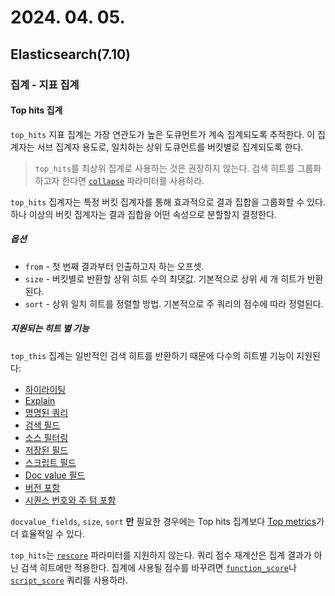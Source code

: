 # 2024. 04. 05.

## Elasticsearch(7.10)

### 집계 - 지표 집계

#### Top hits 집계

`top_hits` 지표 집계는 가장 연관도가 높은 도큐먼트가 계속 집계되도록 추적한다. 이 집계자는 서브 집계자 용도로, 일치하는 상위 도큐먼트를 버킷별로 집계되도록 한다.

> `top_hits`를 최상위 집계로 사용하는 것은 권장하지 않는다. 검색 히트를 그룹화하고자 한다면 [`collapse`][collapse-search-result] 파라미터를 사용하라.

`top_hits` 집계자는 특정 버킷 집계자를 통해 효과적으로 결과 집합을 그룹화할 수 있다. 하나 이상의 버킷 집계자는 결과 집합을 어떤 속성으로 분할할지 결정한다.

##### 옵션

- `from` - 첫 번째 결과부터 인출하고자 하는 오프셋.
- `size` - 버킷별로 반환할 상위 히트 수의 최댓값. 기본적으로 상위 세 개 히트가 반환된다.
- `sort` - 상위 일치 히트를 정렬할 방법. 기본적으로 주 쿼리의 점수에 따라 정렬된다.

##### 지원되는 히트 별 기능

`top_this` 집계는 일반적인 검색 히트를 반환하기 때문에 다수의 히트별 기능이 지원된다:

- [하이라이팅](https://www.elastic.co/guide/en/elasticsearch/reference/7.10/highlighting.html)
- [Explain](https://www.elastic.co/guide/en/elasticsearch/reference/7.10/search-search.html#request-body-search-explain)
- [명명된 쿼리](https://www.elastic.co/guide/en/elasticsearch/reference/7.10/query-dsl-bool-query.html#named-queries)
- [검색 필드](https://www.elastic.co/guide/en/elasticsearch/reference/7.10/search-fields.html#search-fields-param)
- [소스 필터링](https://www.elastic.co/guide/en/elasticsearch/reference/7.10/search-fields.html#source-filtering)
- [저장된 필드](https://www.elastic.co/guide/en/elasticsearch/reference/7.10/search-fields.html#stored-fields)
- [스크립트 필드](https://www.elastic.co/guide/en/elasticsearch/reference/7.10/search-fields.html#script-fields)
- [Doc value 필드](https://www.elastic.co/guide/en/elasticsearch/reference/7.10/search-fields.html#docvalue-fields)
- [버전 포함](https://www.elastic.co/guide/en/elasticsearch/reference/7.10/search-search.html#request-body-search-version)
- [시퀀스 번호와 주 텀 포함](https://www.elastic.co/guide/en/elasticsearch/reference/7.10/search-search.html#request-body-search-seq-no-primary-term)

`docvalue_fields`, `size`, `sort` **만** 필요한 경우에는 Top hits 집계보다 [Top metrics][agg-top-metrics]가 더 효율적일 수 있다.

`top_hits`는 [`rescore`][search-rescore] 파라미터를 지원하지 않는다. 쿼리 점수 재계산은 집계 결과가 아닌 검색 히트에만 적용한다. 집계에 사용될 점수를 바꾸려면 [`function_score`][function-score]나 [`script_score`][script-score] 쿼리를 사용하라.



[collapse-search-result]: https://www.elastic.co/guide/en/elasticsearch/reference/7.10/collapse-search-results.html
[agg-top-metrics]: https://www.elastic.co/guide/en/elasticsearch/reference/7.10/search-aggregations-metrics-top-metrics.html
[search-rescore]: https://www.elastic.co/guide/en/elasticsearch/reference/7.10/filter-search-results.html#rescore
[function-score]: https://www.elastic.co/guide/en/elasticsearch/reference/7.10/query-dsl-function-score-query.html
[script-score]: https://www.elastic.co/guide/en/elasticsearch/reference/7.10/query-dsl-script-score-query.html